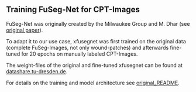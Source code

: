 ## Training FuSeg-Net for CPT-Images

FuSeg-Net was originally created by the Milwaukee Group and M. Dhar (see [original paper](https://arxiv.org/abs/2305.02961)).

To adapt it to our use case, xfusegnet was first trained on the original data (complete FuSeg-Images, not only wound-patches) and afterwards fine-tuned for 20 epochs on manually labeled CPT-Images.

The weight-files of the original and fine-tuned xfusegnet can be found at [datashare.tu-dresden.de](https://datashare.tu-dresden.de/s/GmdD3d3q3mByWF5).

For details on the training and model architecture see [original_README](original_README.md).